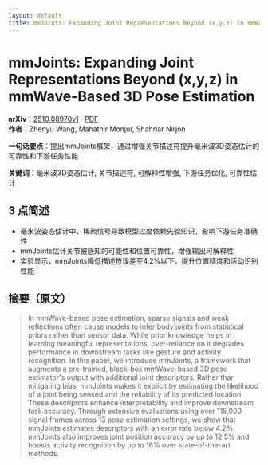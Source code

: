 ```yaml
---
layout: default
title: mmJoints: Expanding Joint Representations Beyond (x,y,z) in mmWave-Based 3D Pose Estimation
---
```


# mmJoints: Expanding Joint Representations Beyond (x,y,z) in mmWave-Based 3D Pose Estimation
**arXiv**：[2510.08970v1](https://arxiv.org/abs/2510.08970) · [PDF](https://arxiv.org/pdf/2510.08970.pdf)  
**作者**：Zhenyu Wang, Mahathir Monjur, Shahriar Nirjon  

**一句话要点**：提出mmJoints框架，通过增强关节描述符提升毫米波3D姿态估计的可靠性和下游任务性能

**关键词**：毫米波3D姿态估计, 关节描述符, 可解释性增强, 下游任务优化, 可靠性估计

## 3 点简述
- 毫米波姿态估计中，稀疏信号导致模型过度依赖先验知识，影响下游任务准确性
- mmJoints估计关节被感知的可能性和位置可靠性，增强输出可解释性
- 实验显示，mmJoints降低描述符误差至4.2%以下，提升位置精度和活动识别性能

## 摘要（原文）

> In mmWave-based pose estimation, sparse signals and weak reflections often
> cause models to infer body joints from statistical priors rather than sensor
> data. While prior knowledge helps in learning meaningful representations,
> over-reliance on it degrades performance in downstream tasks like gesture and
> activity recognition. In this paper, we introduce mmJoints, a framework that
> augments a pre-trained, black-box mmWave-based 3D pose estimator's output with
> additional joint descriptors. Rather than mitigating bias, mmJoints makes it
> explicit by estimating the likelihood of a joint being sensed and the
> reliability of its predicted location. These descriptors enhance
> interpretability and improve downstream task accuracy. Through extensive
> evaluations using over 115,000 signal frames across 13 pose estimation
> settings, we show that mmJoints estimates descriptors with an error rate below
> 4.2%. mmJoints also improves joint position accuracy by up to 12.5% and boosts
> activity recognition by up to 16% over state-of-the-art methods.

